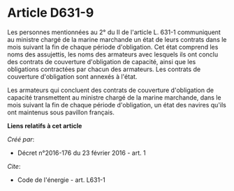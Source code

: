 # Article D631-9

Les personnes mentionnées au 2° du II de l'article L. 631-1 communiquent au ministre chargé de la marine marchande un état de
leurs contrats dans le mois suivant la fin de chaque période d'obligation. Cet état comprend les noms des assujettis, les
noms des armateurs avec lesquels ils ont conclu des contrats de couverture d'obligation de capacité, ainsi que les
obligations contractées par chacun des armateurs. Les contrats de couverture d'obligation sont annexés à l'état. 

Les armateurs qui concluent des contrats de couverture d'obligation de capacité transmettent au ministre chargé de la marine
marchande, dans le mois suivant la fin de chaque période d'obligation, un état des navires qu'ils ont maintenus sous pavillon
français.

**Liens relatifs à cet article**

_Créé par_:

  - Décret n°2016-176 du 23 février 2016 - art. 1

_Cite_:

  - Code de l'énergie - art. L631-1
